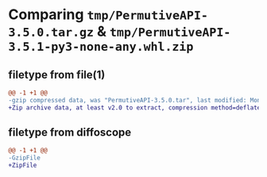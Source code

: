 # Comparing `tmp/PermutiveAPI-3.5.0.tar.gz` & `tmp/PermutiveAPI-3.5.1-py3-none-any.whl.zip`

## filetype from file(1)

```diff
@@ -1 +1 @@
-gzip compressed data, was "PermutiveAPI-3.5.0.tar", last modified: Mon Feb 26 15:09:31 2024, max compression
+Zip archive data, at least v2.0 to extract, compression method=deflate
```

## filetype from diffoscope

```diff
@@ -1 +1 @@
-GzipFile
+ZipFile
```

